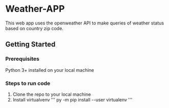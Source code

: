 # Weather-APP
This web app uses the openweather API to make queries of weather status based on country zip code. 


## Getting Started

### Prerequisites
Python 3+ installed on your local machine

### Steps to run code

1. Clone the repo to your local machine
2. Install virtualvenv 
'''
py -m pip install --user virtualenv
'''


